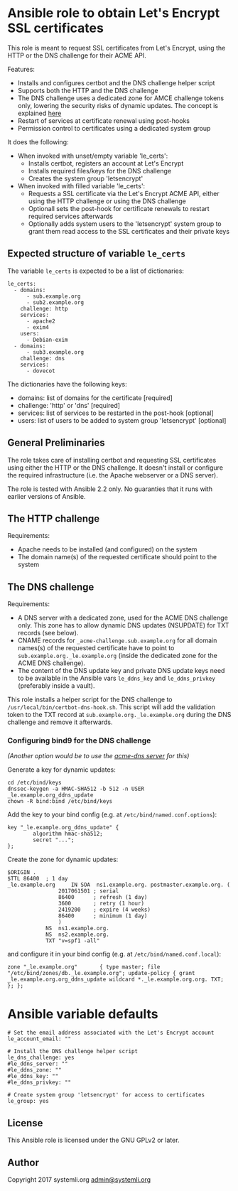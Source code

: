 # Ansible role to obtain Let's Encrypt SSL certificates

This role is meant to request SSL certificates from Let's Encrypt,
using the HTTP or the DNS challenge for their ACME API.

Features:
* Installs and configures certbot and the DNS challenge helper script
* Supports both the HTTP and the DNS challenge
* The DNS challenge uses a dedicated zone for AMCE challenge tokens
  only, lowering the security risks of dynamic updates. The concept
  is explained [here](https://www.crc.id.au/using-centralised-management-with-lets-encrypt/)
* Restart of services at certificate renewal using post-hooks
* Permission control to certificates using a dedicated system group

It does the following:

* When invoked with unset/empty variable 'le_certs':
  * Installs certbot, registers an account at Let's Encrypt
  * Installs required files/keys for the DNS challenge
  * Creates the system group 'letsencrypt'
* When invoked with filled variable 'le_certs':
  * Requests a SSL certificate via the Let's Encrypt ACME API, either
    using the HTTP challenge or using the DNS challenge
  * Optionall sets the post-hook for certificate renewals to restart
    required services afterwards
  * Optionally adds system users to the 'letsencrypt' system group to grant
    them read access to the SSL certificates and their private keys

## Expected structure of variable `le_certs`

The variable `le_certs` is expected to be a list of
dictionaries:

```
le_certs:
  - domains:
      - sub.example.org
      - sub2.example.org
    challenge: http
    services:
      - apache2
      - exim4
    users:
      - Debian-exim
  - domains:
      - sub3.example.org
    challenge: dns
    services:
      - dovecot
```

The dictionaries have the following keys:

* domains: list of domains for the certificate [required]
* challenge: 'http' or 'dns' [required]
* services: list of services to be restarted in the post-hook [optional]
* users: list of users to be added to system group 'letsencrypt' [optional]

## General Preliminaries

The role takes care of installing certbot and requesting SSL certificates
using either the HTTP or the DNS challenge. It doesn't install or configure
the required infrastructure (i.e. the Apache webserver or a DNS server).

The role is tested with Ansible 2.2 only. No guaranties that it runs with
earlier versions of Ansible.

## The HTTP challenge

Requirements:
* Apache needs to be installed (and configured) on the system
* The domain name(s) of the requested certificate should point
  to the system

## The DNS challenge

Requirements:
* A DNS server with a dedicated zone, used for the ACME DNS challenge only.
  This zone has to allow dynamic DNS updates (NSUPDATE) for TXT records
  (see below).
* CNAME records for `_acme-challenge.sub.example.org` for all domain
  names(s) of the requested certificate have to point to
  `sub.example.org._le.example.org` (inside the dedicated zone for the
  ACME DNS challenge).
* The content of the DNS update key and private DNS update keys need to be
  available in the Ansible vars `le_ddns_key` and `le_ddns_privkey`
  (preferably inside a vault).

This role installs a helper script for the DNS challenge to
`/usr/local/bin/certbot-dns-hook.sh`. This script will add the validation
token to the TXT record at `sub.example.org._le.example.org` during the DNS
challenge and remove it afterwards.

### Configuring bind9 for the DNS challenge
*(Another option would be to use the [acme-dns server](https://github.com/joohoi/acme-dns) for this)*

Generate a key for dynamic updates:

```
cd /etc/bind/keys
dnssec-keygen -a HMAC-SHA512 -b 512 -n USER _le.example.org_ddns_update
chown -R bind:bind /etc/bind/keys
```

Add the key to your bind config (e.g. at `/etc/bind/named.conf.options`):

```
key "_le.example.org_ddns_update" {
        algorithm hmac-sha512;
        secret "...";
};
```

Create the zone for dynamic updates:

```
$ORIGIN .
$TTL 86400	; 1 day
_le.example.org		IN SOA	ns1.example.org. postmaster.example.org. (
				2017061501 ; serial
				86400      ; refresh (1 day)
				3600       ; retry (1 hour)
				2419200    ; expire (4 weeks)
				86400      ; minimum (1 day)
				)
			NS	ns1.example.org.
			NS	ns2.example.org.
			TXT	"v=spf1 -all"
```

and configure it in your bind config (e.g. at `/etc/bind/named.conf.local`):

```
zone "_le.example.org"       { type master; file "/etc/bind/zones/db._le.example.org"; update-policy { grant _le.example.org.org_ddns_update wildcard *._le.example.org.org. TXT; }; };
```

# Ansible variable defaults

```
# Set the email address associated with the Let's Encrypt account
le_account_email: ""

# Install the DNS challenge helper script
le_dns_challenge: yes
#le_ddns_server: ""
#le_ddns_zone: ""
#le_ddns_key: ""
#le_ddns_privkey: ""

# Create system group 'letsencrypt' for access to certificates
le_group: yes
```

## License

This Ansible role is licensed under the GNU GPLv2 or later.

## Author

Copyright 2017 systemli.org <admin@systemli.org>
